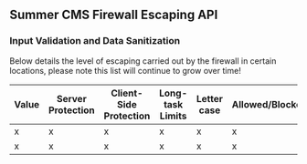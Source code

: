 ## Summer CMS Firewall Escaping API

### Input Validation and Data Sanitization

Below details the level of escaping carried out by the firewall in certain locations, please note this list will continue to grow over time!

Value | Server Protection | Client-Side Protection | Long-task Limits | Letter case | Allowed/Blocked | Notes
---|---|---|---|---|---|---
x | x | x | x | x | x | x
x | x | x | x | x | x | x
